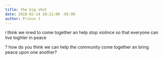 ```yaml
---
title: the big shot
date: 2018-02-14 18:21:00 -05:00
author: Prince J
---
```


i think we nned to come together an help stop violince so that everyone can live toghter in peace 


? how do you think we can help the community come together an bring peace upon one another?